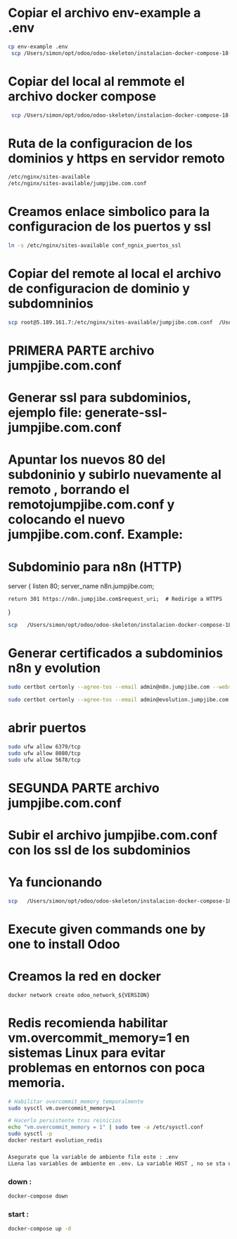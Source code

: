  # Copiar el archivo env-example a .env
 ```bash
 cp env-example .env
  scp /Users/simon/opt/odoo/odoo-skeleton/instalacion-docker-compose-18-17/n8n-evolution-api-odoo-18/env-example root@5.189.161.7:/root/odoo/n8n-evolution-api-odoo-18/.env
  ```
 # Copiar del local al remmote el archivo docker compose

```bash
 scp /Users/simon/opt/odoo/odoo-skeleton/instalacion-docker-compose-18-17/n8n-evolution-api-odoo-18/docker-compose.yaml root@5.189.161.7:/root/odoo/n8n-evolution-api-odoo-18
 ```
# Ruta de la configuracion de los dominios y https en servidor remoto
```bash
/etc/nginx/sites-available
/etc/nginx/sites-available/jumpjibe.com.conf
```
# Creamos enlace simbolico para la configuracion de los puertos y ssl 
```bash
ln -s /etc/nginx/sites-available conf_ngnix_puertos_ssl
```
# Copiar del remote al local el archivo de configuracion de dominio y subdomninios
 ```bash
 scp root@5.189.161.7:/etc/nginx/sites-available/jumpjibe.com.conf  /Users/simon/opt/odoo/odoo-skeleton/instalacion-docker-compose-18-17/n8n-evolution-api-odoo-18
```
# PRIMERA PARTE archivo jumpjibe.com.conf
# Generar ssl para subdominios, ejemplo file: generate-ssl-jumpjibe.com.conf
# Apuntar los nuevos 80 del subdoninio y subirlo nuevamente al remoto , borrando el remotojumpjibe.com.conf  y colocando el nuevo jumpjibe.com.conf. Example: 
# Subdominio para n8n (HTTP)
server {
    listen 80;
    server_name n8n.jumpjibe.com;

    return 301 https://n8n.jumpjibe.com$request_uri;  # Redirige a HTTPS
}
```bash
scp   /Users/simon/opt/odoo/odoo-skeleton/instalacion-docker-compose-18-17/n8n-evolution-api-odoo-18/jumpjibe.com.conf root@5.189.161.7:/etc/nginx/sites-available/jumpjibe.com.conf
```
# Generar certificados a subdominios n8n y evolution
```bash
sudo certbot certonly --agree-tos --email admin@n8n.jumpjibe.com --webroot -w /var/lib/letsencrypt/ -d n8n.jumpjibe.com
```
```bash
sudo certbot certonly --agree-tos --email admin@evolution.jumpjibe.com --webroot -w /var/lib/letsencrypt/ -d evolution.jumpjibe.com
```

# abrir puertos
```bash
sudo ufw allow 6379/tcp
sudo ufw allow 8080/tcp
sudo ufw allow 5678/tcp
```
# SEGUNDA PARTE archivo jumpjibe.com.conf
# Subir el archivo jumpjibe.com.conf con los ssl de los subdominios
# Ya funcionando
```bash
scp   /Users/simon/opt/odoo/odoo-skeleton/instalacion-docker-compose-18-17/n8n-evolution-api-odoo-18/jumpjibe.com.conf root@5.189.161.7:/etc/nginx/sites-available
```
 # Execute given commands one by one to install Odoo
 # Creamos la red en docker
 ```
 docker network create odoo_network_${VERSION}
 ```

 # Redis recomienda habilitar vm.overcommit_memory=1 en sistemas Linux para evitar problemas en entornos con poca memoria.
 ```bash
 # Habilitar overcommit_memory temporalmente
sudo sysctl vm.overcommit_memory=1

# Hacerlo persistente tras reinicios
echo "vm.overcommit_memory = 1" | sudo tee -a /etc/sysctl.conf
sudo sysctl -p
docker restart evolution_redis
```
###
```bash
Asegurate que la variable de ambiente file este : .env
LLena las variables de ambiente en .env. La variable HOST , no se sta usando
```
### down :
```bash
docker-compose down 
```

### start :
```bash
docker-compose up -d
```
